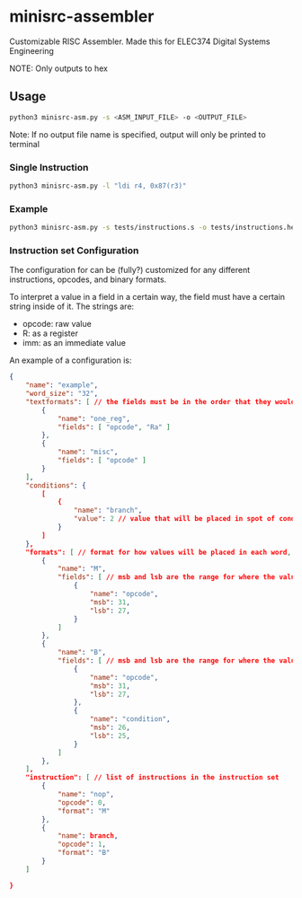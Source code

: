 # minisrc-assembler
Customizable RISC Assembler.
Made this for ELEC374 Digital Systems Engineering

NOTE: Only outputs to hex

## Usage
```sh
python3 minisrc-asm.py -s <ASM_INPUT_FILE> -o <OUTPUT_FILE>
```
Note: If no output file name is specified, output will only be printed to terminal 

### Single Instruction
```sh
python3 minisrc-asm.py -l "ldi r4, 0x87(r3)"
```

### Example
```sh
python3 minisrc-asm.py -s tests/instructions.s -o tests/instructions.hex
```

### Instruction set Configuration
The configuration for can be (fully?) customized for any different instructions, opcodes, and binary formats.

To interpret a value in a field in a certain way, the field must have a certain string inside of it. The strings are:
- opcode: raw value
- R: as a register
- imm: as an immediate value

An example of a configuration is:
```json
{
    "name": "example",
    "word_size": "32",
    "textformats": [ // the fields must be in the order that they would be in assembly
        {
            "name": "one_reg",
            "fields": [ "opcode", "Ra" ]
        },
        {
            "name": "misc",
            "fields": [ "opcode" ]
        }
    ],
    "conditions": {
        [
            {
                "name": "branch",
                "value": 2 // value that will be placed in spot of condition for instruction with the above name
            }
        ]
    },
    "formats": [ // format for how values will be placed in each word,
        {
            "name": "M",
            "fields": [ // msb and lsb are the range for where the value will be
                {
                    "name": "opcode",
                    "msb": 31,
                    "lsb": 27,
                }
            ]
        },
        {
            "name": "B",
            "fields": [ // msb and lsb are the range for where the value will be
                {
                    "name": "opcode",
                    "msb": 31,
                    "lsb": 27,
                },
                {
                    "name": "condition",
                    "msb": 26,
                    "lsb": 25,
                }
            ]
        },
    ],
    "instruction": [ // list of instructions in the instruction set
        {
            "name": "nop",
            "opcode": 0,
            "format": "M"
        },
        {
            "name": branch,
            "opcode": 1,
            "format": "B"
        }
    ]

}
```
